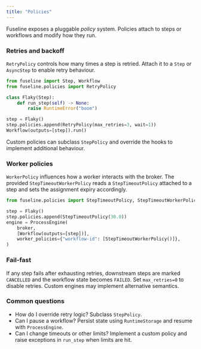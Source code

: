 ```yaml
---
title: "Policies"
---
```


Fuseline exposes a pluggable *policy* system. Policies attach to steps or
workflows and modify how they run.

### Retries and backoff

`RetryPolicy` controls how many times a step is retried. Attach it to a
`Step` or `AsyncStep` to enable retry behaviour.

```python
from fuseline import Step, Workflow
from fuseline.policies import RetryPolicy

class Flaky(Step):
    def run_step(self) -> None:
        raise RuntimeError("boom")

step = Flaky()
step.policies.append(RetryPolicy(max_retries=3, wait=1))
Workflow(outputs=[step]).run()
```

Custom policies can subclass `StepPolicy` and override the hooks to
implement additional behaviour.

### Worker policies

`WorkerPolicy` influences how a worker interacts with the broker. The
provided `StepTimeoutWorkerPolicy` reads a `StepTimeoutPolicy` attached to
a step and sets the assignment expiry accordingly.

```python
from fuseline.policies import StepTimeoutPolicy, StepTimeoutWorkerPolicy

step = Flaky()
step.policies.append(StepTimeoutPolicy(30.0))
engine = ProcessEngine(
    broker,
    [Workflow(outputs=[step])],
    worker_policies={"workflow-id": [StepTimeoutWorkerPolicy()]},
)
```

### Fail-fast

If any step fails after exhausting retries, downstream steps are marked
`CANCELLED` and the workflow state becomes `FAILED`. Set `max_retries=0`
to disable retries. Custom engines may implement alternative semantics.

### Common questions

- How do I override retry logic?  Subclass `StepPolicy`.
- Can I pause a workflow?  Persist state using `RuntimeStorage` and resume
  with `ProcessEngine`.
- Can I change timeouts or other limits?  Implement a custom policy and
  raise exceptions in `run_step` when limits are hit.

